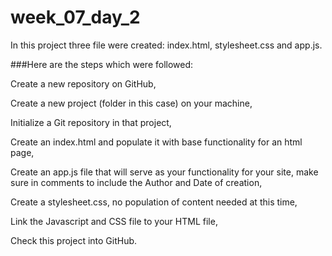 # week_07_day_2

In this project three file were created: index.html, stylesheet.css and app.js.

###Here are the steps which were followed:

Create a new repository on GitHub,

Create a new project (folder in this case) on your machine,

Initialize a Git repository in that project,

Create an index.html and populate it with base functionality for an html page,

Create an app.js file that will serve as your functionality for your site, make sure in comments to include the Author and Date of creation,

Create a stylesheet.css, no population of content needed at this time,

Link the Javascript and CSS file to your HTML file,

Check this project into GitHub.

